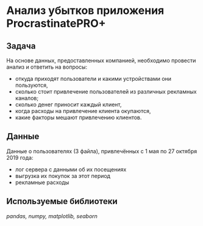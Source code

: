 # Анализ убытков приложения ProcrastinatePRO+
## Задача
На основе данных, предоставленных компанией, необходимо провести анализ и ответить на вопросы:
- откуда приходят пользователи и какими устройствами они пользуются,
- сколько стоит привлечение пользователей из различных рекламных каналов;
- сколько денег приносит каждый клиент,
- когда расходы на привлечение клиента окупаются,
- какие факторы мешают привлечению клиентов.
## Данные
Данные о пользователях (3 файла), привлечённых с 1 мая по 27 октября 2019 года:
- лог сервера с данными об их посещениях
- выгрузка их покупок за этот период
- рекламные расходы
## Используемые библиотеки
*pandas, numpy, matplotlib, seaborn*
